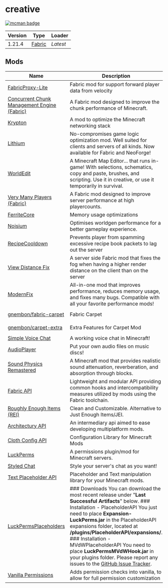 # creative

[![mcman badge](https://img.shields.io/badge/uses-mcman-purple?logo=github)](https://github.com/ParadigmMC/mcman)

<!-- run 'mcman md' to update! -->

<!--start:mcman-server-->
| Version | Type                            | Loader   |
| ------- | ------------------------------- | -------- |
| 1.21.4  | [Fabric](https://fabricmc.net/) | *Latest* |
<!--end:mcman-server-->

## Mods

<!--start:mcman-addons-->
| Name                                                                                | Description                                                                                                                                                                                                                                                                                                                                                                                                                                                                                                       | Version                                             |
| ----------------------------------------------------------------------------------- | ----------------------------------------------------------------------------------------------------------------------------------------------------------------------------------------------------------------------------------------------------------------------------------------------------------------------------------------------------------------------------------------------------------------------------------------------------------------------------------------------------------------- | --------------------------------------------------- |
| [FabricProxy-Lite](https://modrinth.com/mod/fabricproxy-lite)                       | Fabric mod for support forward player data from velocity                                                                                                                                                                                                                                                                                                                                                                                                                                                          | v2.9.0                                              |
| [Concurrent Chunk Management Engine (Fabric)](https://modrinth.com/mod/c2me-fabric) | A Fabric mod designed to improve the chunk performance of Minecraft.                                                                                                                                                                                                                                                                                                                                                                                                                                              | 0.3.1.1.0+1.21.4                                    |
| [Krypton](https://modrinth.com/mod/krypton)                                         | A mod to optimize the Minecraft networking stack                                                                                                                                                                                                                                                                                                                                                                                                                                                                  | 0.2.8                                               |
| [Lithium](https://modrinth.com/mod/lithium)                                         | No-compromises game logic optimization mod. Well suited for clients and servers of all kinds. Now available for Fabric and NeoForge!                                                                                                                                                                                                                                                                                                                                                                              | mc1.21.4-0.14.3-fabric                              |
| [WorldEdit](https://modrinth.com/mod/worldedit)                                     | A Minecraft Map Editor... that runs in-game! With selections, schematics, copy and paste, brushes, and scripting. Use it in creative, or use it temporarily in survival.                                                                                                                                                                                                                                                                                                                                          | 7.3.10-beta-01                                      |
| [Very Many Players (Fabric)](https://modrinth.com/mod/vmp-fabric)                   | A Fabric mod designed to improve server performance at high playercounts.                                                                                                                                                                                                                                                                                                                                                                                                                                         | k1tcjmTr                                            |
| [FerriteCore](https://modrinth.com/mod/ferrite-core)                                | Memory usage optimizations                                                                                                                                                                                                                                                                                                                                                                                                                                                                                        | IPM0JlHd                                            |
| [Noisium](https://modrinth.com/mod/noisium)                                         | Optimises worldgen performance for a better gameplay experience.                                                                                                                                                                                                                                                                                                                                                                                                                                                  | 9NHdQfkN                                            |
| [RecipeCooldown](https://modrinth.com/mod/recipecooldown)                           | Prevents player from spamming excessive recipe book packets to lag out the server                                                                                                                                                                                                                                                                                                                                                                                                                                 | oe5KEgWu                                            |
| [View Distance Fix](https://modrinth.com/mod/view-distance-fix)                     | A server side Fabric mod that fixes the fog when having a higher render distance on the client than on the server                                                                                                                                                                                                                                                                                                                                                                                                 | JHg6ZYop                                            |
| [ModernFix](https://modrinth.com/mod/modernfix)                                     | All-in-one mod that improves performance, reduces memory usage, and fixes many bugs. Compatible with all your favorite performance mods!                                                                                                                                                                                                                                                                                                                                                                          | gx7PIV8n                                            |
| [gnembon/fabric-carpet](https://github.com/gnembon/fabric-carpet)                   | Fabric Carpet                                                                                                                                                                                                                                                                                                                                                                                                                                                                                                     | 1.4.161 / `fabric-carpet-1.21.4-${tag}+v241203.jar` |
| [gnembon/carpet-extra](https://github.com/gnembon/carpet-extra)                     | Extra Features for Carpet Mod                                                                                                                                                                                                                                                                                                                                                                                                                                                                                     | 1.4.161 / `carpet-extra-1.21.4-${tag}.jar`          |
| [Simple Voice Chat](https://modrinth.com/mod/simple-voice-chat)                     | A working voice chat in Minecraft!                                                                                                                                                                                                                                                                                                                                                                                                                                                                                | 4Zzq92HE                                            |
| [AudioPlayer](https://modrinth.com/mod/audioplayer)                                 | Put your own audio files on music discs!                                                                                                                                                                                                                                                                                                                                                                                                                                                                          | fabric-1.21.4-1.13.2                                |
| [Sound Physics Remastered](https://modrinth.com/mod/sound-physics-remastered)       | A Minecraft mod that provides realistic sound attenuation, reverberation, and absorption through blocks.                                                                                                                                                                                                                                                                                                                                                                                                          | fabric-1.21.4-1.4.8                                 |
| [Fabric API](https://modrinth.com/mod/fabric-api)                                   | Lightweight and modular API providing common hooks and intercompatibility measures utilized by mods using the Fabric toolchain.                                                                                                                                                                                                                                                                                                                                                                                   | 8FAH9fuR                                            |
| [Roughly Enough Items (REI)](https://modrinth.com/mod/rei)                          | Clean and Customizable. Alternative to Just Enough Items/JEI.                                                                                                                                                                                                                                                                                                                                                                                                                                                     | 18.0.796+fabric                                     |
| [Architectury API](https://modrinth.com/mod/architectury-api)                       | An intermediary api aimed to ease developing multiplatform mods.                                                                                                                                                                                                                                                                                                                                                                                                                                                  | 15.0.1+fabric                                       |
| [Cloth Config API](https://modrinth.com/mod/cloth-config)                           | Configuration Library for Minecraft Mods                                                                                                                                                                                                                                                                                                                                                                                                                                                                          | 17.0.144+fabric                                     |
| [LuckPerms](https://modrinth.com/mod/luckperms)                                     | A permissions plugin/mod for Minecraft servers.                                                                                                                                                                                                                                                                                                                                                                                                                                                                   | v5.4.150-fabric                                     |
| [Styled Chat](https://modrinth.com/mod/styled-chat)                                 | Style your server's chat as you want!                                                                                                                                                                                                                                                                                                                                                                                                                                                                             | 2.7.1+1.21.3                                        |
| [Text Placeholder API](https://modrinth.com/mod/placeholder-api)                    | Placeholder and Text manipulation library for your Minecraft mods.                                                                                                                                                                                                                                                                                                                                                                                                                                                | 2.5.1+1.21.3                                        |
| [LuckPermsPlaceholders](https://ci.lucko.me/job/LuckPermsPlaceholders)              | ### Downloads You can download the most recent release under "**Last Successful Artifacts**" below.  ### Installation - PlaceholderAPI You just need to place **Expansion-LuckPerms.jar** in the PlaceholderAPI expansions folder, located at **/plugins/PlaceholderAPI/expansions/**.  ### Installation - MVdWPlaceholderAPI You need to place **LuckPermsMVdWHook.jar** in your plugins folder.  Please report any issues to the [GitHub Issue Tracker](https://github.com/lucko/LuckPermsPlaceholders/issues). | latest / `LuckPerms-Fabric-PlaceholderAPI-Hook.jar` |
| [Vanilla Permissions](https://modrinth.com/mod/vanilla-permissions)                 | Adds permission checks into vanilla, to allow for full permission customization                                                                                                                                                                                                                                                                                                                                                                                                                                   | 0.2.4+1.21.3                                        |
<!--end:mcman-addons-->
